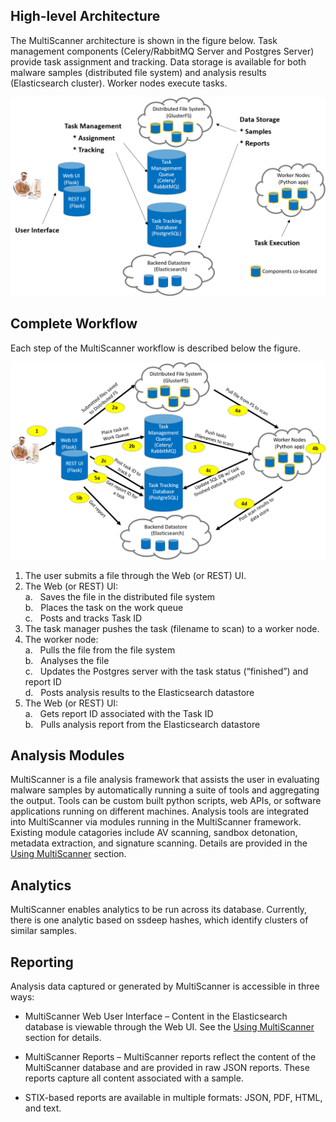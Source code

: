 High-level Architecture
-----------------------
The MultiScanner architecture is shown in the figure below. Task management components (Celery/RabbitMQ Server and Postgres Server) provide task assignment and tracking. Data storage is available for both malware samples (distributed file system) and analysis results (Elasticsearch cluster). Worker nodes execute tasks.

![architecture1](img/arch1.png "MultiScanner Architecture")

Complete Workflow
-----------------
Each step of the MultiScanner workflow is described below the figure.

![architecture2](img/arch2.png "MultiScanner Workflow")

1. The user submits a file through the Web (or REST) UI.
1. The Web (or REST) UI:  
  a\. &nbsp; Saves the file in the distributed file system  
  b\. &nbsp; Places the task on the work queue  
  c\. &nbsp; Posts and tracks Task ID  
1. The task manager pushes the task (filename to scan) to a worker node.
1. The worker node:  
  a\. &nbsp; Pulls the file from the file system  
  b\. &nbsp; Analyses the file  
  c\. &nbsp; Updates the Postgres server with the task status (“finished”) and report ID  
  d\. &nbsp; Posts analysis results to the Elasticsearch datastore  
1. The Web (or REST) UI:  
  a\. &nbsp; Gets report ID associated with the Task ID  
  b\. &nbsp; Pulls analysis report from the Elasticsearch datastore  

Analysis Modules
----------------
MultiScanner is a file analysis framework that assists the user in evaluating malware samples by automatically running a suite of tools and aggregating the output. Tools can be custom built python scripts, web APIs, or software applications running on different machines. 
Analysis tools are integrated into MultiScanner via modules running in the MultiScanner framework. Existing module catagories include AV scanning, sandbox detonation, metadata extraction, and signature scanning. Details are provided in the [Using MultiScanner](using#default-analysis-modules) section.

Analytics
---------
MultiScanner enables analytics to be run across its database. Currently, there is one analytic based on ssdeep hashes, which identify clusters of similar samples.

Reporting
---------
Analysis data captured or generated by MultiScanner is accessible in three ways:

* MultiScanner Web User Interface – Content in the Elasticsearch database is viewable through the Web UI. See the [Using MultiScanner](using.md#web-user-interface) section for details. 

* MultiScanner Reports – MultiScanner reports reflect the content of the MultiScanner database and are provided in raw JSON reports. These reports capture all content associated with a sample.

* STIX-based reports are available in multiple formats: JSON, PDF, HTML, and text. 